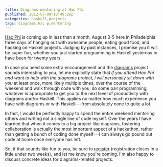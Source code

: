 ```yaml
---
title: Diagrams mentoring at Hac Phi
published: 2012-07-09T18:49:28Z
categories: haskell,projects
tags: diagrams,Hac φ,mentoring
---
```


<a href="http://www.haskell.org/haskellwiki/Hac_%CF%86">Hac Phi</a> is coming up in less than a month, August 3-5 here in Philadelphia: three days of hanging out with awesome people, eating good food, and hacking on Haskell projects.  Judging by past instances, I promise you it will be super fun, whether you just started programming in Haskell yesterday or have been for twenty years.

In case you need some extra encouragement and the <a href="http://projects.haskell.org/diagrams">diagrams</a> project sounds interesting to you, let me explicitly state that <i>if you attend Hac Phi and want to help with the diagrams project, I will personally sit down with you</i> at least once, more likely multiple times, over the course of the weekend and walk through code with you, do some pair programming, whatever is appropriate to get you to the next level of productivity with diagrams and/or Haskell.  This applies no matter how much experience you have with diagrams or with Haskell---from absolutely none to quite a lot.

In fact, I would be perfectly happy to spend the entire weekend mentoring others and writing not a single line of code myself.  Over the years I have learned that when it comes to a big project like diagrams, fostering collaboration is actually the most important aspect of a hackathon, rather than getting a bunch of coding done myself---I can always go pound out code at home once everyone has left.

So, if that sounds like fun to you, be sure to <a href="http://www.haskell.org/haskellwiki/Hac_%CF%86/Register">register</a> (registration closes in a little under two weeks), and let me know you're coming.  I'm also happy to discuss concrete ideas for diagrams-related projects.

